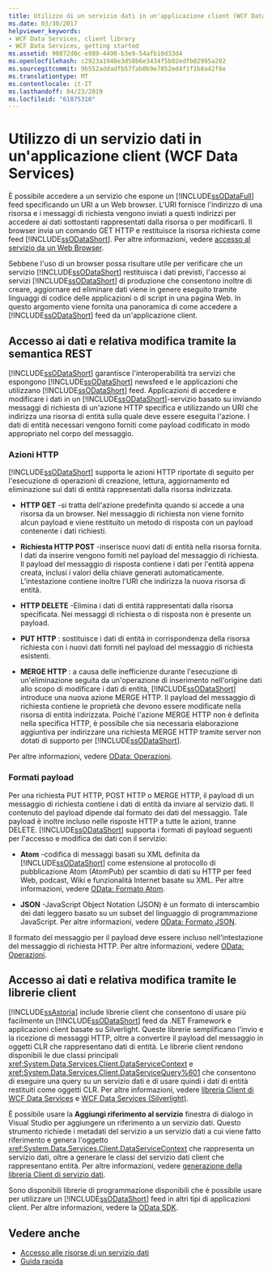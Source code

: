 ```yaml
---
title: Utilizzo di un servizio dati in un'applicazione client (WCF Data Services)
ms.date: 03/30/2017
helpviewer_keywords:
- WCF Data Services, client library
- WCF Data Services, getting started
ms.assetid: 90872d0c-e989-4490-b3e9-54afb10d33d4
ms.openlocfilehash: c2923a1940e3d58b6e3434f5b02edfb02995a202
ms.sourcegitcommit: 9b552addadfb57fab0b9e7852ed4f1f1b8a42f8e
ms.translationtype: MT
ms.contentlocale: it-IT
ms.lasthandoff: 04/23/2019
ms.locfileid: "61875310"
---
```

# <a name="using-a-data-service-in-a-client-application-wcf-data-services"></a>Utilizzo di un servizio dati in un'applicazione client (WCF Data Services)
È possibile accedere a un servizio che espone un [!INCLUDE[ssODataFull](../../../../includes/ssodatafull-md.md)] feed specificando un URI a un Web browser. L'URI fornisce l'indirizzo di una risorsa e i messaggi di richiesta vengono inviati a questi indirizzi per accedere ai dati sottostanti rappresentati dalla risorsa o per modificarli. Il browser invia un comando GET HTTP e restituisce la risorsa richiesta come feed [!INCLUDE[ssODataShort](../../../../includes/ssodatashort-md.md)]. Per altre informazioni, vedere [accesso al servizio da un Web Browser](../../../../docs/framework/data/wcf/accessing-the-service-from-a-web-browser-wcf-data-services-quickstart.md).  
  
 Sebbene l'uso di un browser possa risultare utile per verificare che un servizio [!INCLUDE[ssODataShort](../../../../includes/ssodatashort-md.md)] restituisca i dati previsti, l'accesso ai servizi [!INCLUDE[ssODataShort](../../../../includes/ssodatashort-md.md)] di produzione che consentono inoltre di creare, aggiornare ed eliminare dati viene in genere eseguito tramite linguaggi di codice delle applicazioni o di script in una pagina Web. In questo argomento viene fornita una panoramica di come accedere a [!INCLUDE[ssODataShort](../../../../includes/ssodatashort-md.md)] feed da un'applicazione client.  
  
## <a name="accessing-and-changing-data-using-rest-semantics"></a>Accesso ai dati e relativa modifica tramite la semantica REST  
 [!INCLUDE[ssODataShort](../../../../includes/ssodatashort-md.md)] garantisce l'interoperabilità tra servizi che espongono [!INCLUDE[ssODataShort](../../../../includes/ssodatashort-md.md)] newsfeed e le applicazioni che utilizzano [!INCLUDE[ssODataShort](../../../../includes/ssodatashort-md.md)] feed. Applicazioni di accedere e modificare i dati in un [!INCLUDE[ssODataShort](../../../../includes/ssodatashort-md.md)]-servizio basato su inviando messaggi di richiesta di un'azione HTTP specifica e utilizzando un URI che indirizza una risorsa di entità sulla quale deve essere eseguita l'azione. I dati di entità necessari vengono forniti come payload codificato in modo appropriato nel corpo del messaggio.  
  
### <a name="http-actions"></a>Azioni HTTP  
 [!INCLUDE[ssODataShort](../../../../includes/ssodatashort-md.md)] supporta le azioni HTTP riportate di seguito per l'esecuzione di operazioni di creazione, lettura, aggiornamento ed eliminazione sui dati di entità rappresentati dalla risorsa indirizzata.  
  
-   **HTTP GET** -si tratta dell'azione predefinita quando si accede a una risorsa da un browser. Nel messaggio di richiesta non viene fornito alcun payload e viene restituito un metodo di risposta con un payload contenente i dati richiesti.  
  
-   **Richiesta HTTP POST** -inserisce nuovi dati di entità nella risorsa fornita. I dati da inserire vengono forniti nel payload del messaggio di richiesta. Il payload del messaggio di risposta contiene i dati per l'entità appena creata, inclusi i valori della chiave generati automaticamente. L'intestazione contiene inoltre l'URI che indirizza la nuova risorsa di entità.  
  
-   **HTTP DELETE** -Elimina i dati di entità rappresentati dalla risorsa specificata. Nei messaggi di richiesta o di risposta non è presente un payload.  
  
-   **PUT HTTP** : sostituisce i dati di entità in corrispondenza della risorsa richiesta con i nuovi dati forniti nel payload del messaggio di richiesta esistenti.  
  
-   **MERGE HTTP** : a causa delle inefficienze durante l'esecuzione di un'eliminazione seguita da un'operazione di inserimento nell'origine dati allo scopo di modificare i dati di entità, [!INCLUDE[ssODataShort](../../../../includes/ssodatashort-md.md)] introduce una nuova azione MERGE HTTP. Il payload del messaggio di richiesta contiene le proprietà che devono essere modificate nella risorsa di entità indirizzata. Poiché l'azione MERGE HTTP non è definita nella specifica HTTP, è possibile che sia necessaria elaborazione aggiuntiva per indirizzare una richiesta MERGE HTTP tramite server non dotati di supporto per [!INCLUDE[ssODataShort](../../../../includes/ssodatashort-md.md)].  
  
 Per altre informazioni, vedere [OData: Operazioni](https://go.microsoft.com/fwlink/?LinkId=185792).  
  
### <a name="payload-formats"></a>Formati payload  
 Per una richiesta PUT HTTP, POST HTTP o MERGE HTTP, il payload di un messaggio di richiesta contiene i dati di entità da inviare al servizio dati. Il contenuto del payload dipende dal formato dei dati del messaggio. Tale payload è inoltre incluso nelle risposte HTTP a tutte le azioni, tranne DELETE. [!INCLUDE[ssODataShort](../../../../includes/ssodatashort-md.md)] supporta i formati di payload seguenti per l'accesso e modifica dei dati con il servizio:  
  
-   **Atom** -codifica di messaggi basati su XML definita da [!INCLUDE[ssODataShort](../../../../includes/ssodatashort-md.md)] come estensione al protocollo di pubblicazione Atom (AtomPub) per scambio di dati su HTTP per feed Web, podcast, Wiki e funzionalità Internet basate su XML. Per altre informazioni, vedere [OData: Formato Atom](https://go.microsoft.com/fwlink/?LinkId=185794).  
  
-   **JSON** -JavaScript Object Notation (JSON) è un formato di interscambio dei dati leggero basato su un subset del linguaggio di programmazione JavaScript. Per altre informazioni, vedere [OData: Formato JSON](https://go.microsoft.com/fwlink/?LinkId=185795).  
  
 Il formato del messaggio per il payload deve essere incluso nell'intestazione del messaggio di richiesta HTTP. Per altre informazioni, vedere [OData: Operazioni](https://go.microsoft.com/fwlink/?LinkID=185792).  
  
## <a name="accessing-and-changing-data-using-client-libraries"></a>Accesso ai dati e relativa modifica tramite le librerie client  
 [!INCLUDE[ssAstoria](../../../../includes/ssastoria-md.md)] include librerie client che consentono di usare più facilmente un [!INCLUDE[ssODataShort](../../../../includes/ssodatashort-md.md)] feed da .NET Framework e applicazioni client basate su Silverlight. Queste librerie semplificano l'invio e la ricezione di messaggi HTTP, oltre a convertire il payload del messaggio in oggetti CLR che rappresentano dati di entità. Le librerie client rendono disponibili le due classi principali <xref:System.Data.Services.Client.DataServiceContext> e <xref:System.Data.Services.Client.DataServiceQuery%601> che consentono di eseguire una query su un servizio dati e di usare quindi i dati di entità restituiti come oggetti CLR. Per altre informazioni, vedere [libreria Client di WCF Data Services](../../../../docs/framework/data/wcf/wcf-data-services-client-library.md) e [WCF Data Services (Silverlight)](https://docs.microsoft.com/previous-versions/windows/silverlight/dotnet-windows-silverlight/cc838234(v=vs.95)).  
  
 È possibile usare la **Aggiungi riferimento al servizio** finestra di dialogo in Visual Studio per aggiungere un riferimento a un servizio dati. Questo strumento richiede i metadati del servizio a un servizio dati a cui viene fatto riferimento e genera l'oggetto <xref:System.Data.Services.Client.DataServiceContext> che rappresenta un servizio dati, oltre a generare le classi del servizio dati client che rappresentano entità. Per altre informazioni, vedere [generazione della libreria Client di servizio dati](../../../../docs/framework/data/wcf/generating-the-data-service-client-library-wcf-data-services.md).  
  
 Sono disponibili librerie di programmazione disponibili che è possibile usare per utilizzare un [!INCLUDE[ssODataShort](../../../../includes/ssodatashort-md.md)] feed in altri tipi di applicazioni client. Per altre informazioni, vedere la [OData SDK](https://go.microsoft.com/fwlink/?LinkId=185796).  
  
## <a name="see-also"></a>Vedere anche

- [Accesso alle risorse di un servizio dati](../../../../docs/framework/data/wcf/accessing-data-service-resources-wcf-data-services.md)
- [Guida rapida](../../../../docs/framework/data/wcf/quickstart-wcf-data-services.md)
